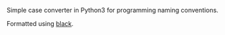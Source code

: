 Simple case converter in Python3 for programming naming conventions.

Formatted using [black](https://github.com/ambv/black).
